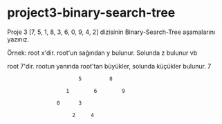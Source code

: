 # project3-binary-search-tree
Proje 3
[7, 5, 1, 8, 3, 6, 0, 9, 4, 2] dizisinin Binary-Search-Tree aşamalarını yazınız.

Örnek: root x'dir. root'un sağından y bulunur. Solunda z bulunur vb
 
 root 7'dir. rootun yanında root'tan büyükler, solunda küçükler bulunur.
                                7
                            
                           5         8  
                      
                       1        6        9
                   
                    0      3
                         
                         2     4
